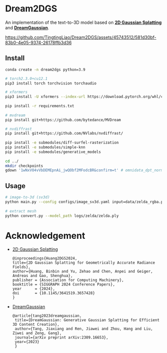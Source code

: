 # Dream2DGS
An implementation of the text-to-3D model based on [**2D Gaussian Splatting**](https://github.com/hbb1/2d-gaussian-splatting) and [**DreamGaussian**](https://dreamgaussian.github.io/).

 
https://github.com/TingtingLiao/Dream2DGS/assets/45743512/581d30bf-83b0-4e05-9374-26178ffb3d36 


## Install

```bash
conda create -n dream2dgs python=3.9 

# torch2.3.0+cu12.1 
pip3 install torch torchvision torchaudio

# xformers  
pip3 install -U xformers --index-url https://download.pytorch.org/whl/cu121
 
pip install -r requirements.txt
  
# mvdream 
pip install git+https://github.com/bytedance/MVDream

# nvdiffrast
pip install git+https://github.com/NVlabs/nvdiffrast/
 
pip install -e submodules/diff-surfel-rasterization
pip install -e submodules/simple-knn
pip install -e submodules/generative_models
  
cd ../ 
mkdir checkpoints 
gdown '1wNxVO4vVbDEMEpnAi_jwQObf2MFodcBR&confirm=t' # omnidata_dpt_normal_v2.ckpt

```

## Usage 
```bash   
# image-to-3d (sv3d)  
python main.py --config configs/image_sv3d.yaml input=data/zelda_rgba.png save_path=zelda
 
# extract mesh  
python convert.py --model_path logs/zelda/zelda.ply  
```

# Acknowledgement 

* [2D Gaussian Splatting](https://github.com/hbb1/2d-gaussian-splatting)
    ```
    @inproceedings{Huang2DGS2024,
    title={2D Gaussian Splatting for Geometrically Accurate Radiance Fields},
    author={Huang, Binbin and Yu, Zehao and Chen, Anpei and Geiger, Andreas and Gao, Shenghua},
    publisher = {Association for Computing Machinery},
    booktitle = {SIGGRAPH 2024 Conference Papers},
    year      = {2024},
    doi       = {10.1145/3641519.3657428}
    }
    ```

* [DreamGaussian](https://github.com/dreamgaussian/dreamgaussian)
   ```
   @article{tang2023dreamgaussian,
    title={DreamGaussian: Generative Gaussian Splatting for Efficient 3D Content Creation},
    author={Tang, Jiaxiang and Ren, Jiawei and Zhou, Hang and Liu, Ziwei and Zeng, Gang},
    journal={arXiv preprint arXiv:2309.16653},
    year={2023}
    } 
    ```
